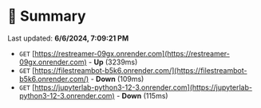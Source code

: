 # 📖 Summary
Last updated: **6/6/2024, 7:09:21 PM**

- `GET` [https://restreamer-09gx.onrender.com](https://restreamer-09gx.onrender.com) - **Up** (3239ms)
- `GET` [https://filestreambot-b5k6.onrender.com/](https://filestreambot-b5k6.onrender.com/) - **Down** (109ms)
- `GET` [https://jupyterlab-python3-12-3.onrender.com](https://jupyterlab-python3-12-3.onrender.com) - **Down** (115ms)
